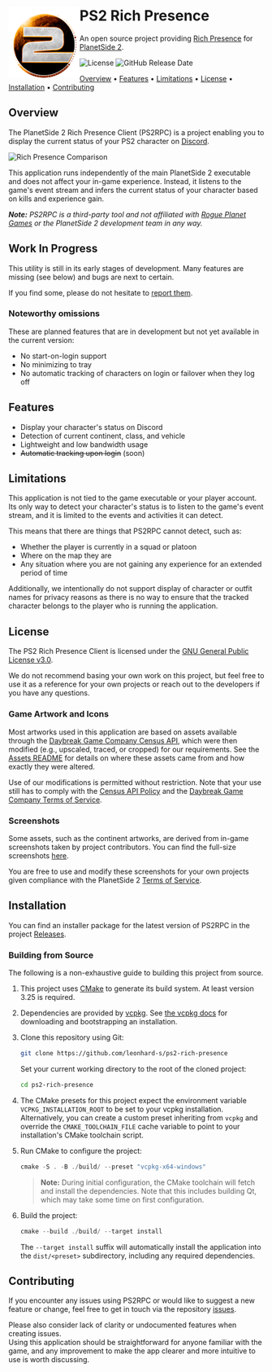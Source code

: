 # <img src="https://raw.githubusercontent.com/leonhard-s/ps2-rich-presence/main/assets/icon.png" align="left" height="140"/>PS2 Rich Presence

An open source project providing [Rich Presence](https://discord.com/rich-presence) for [PlanetSide 2](https://www.planetside2.com/home).

<!-- TODO: Enable build info repository shield  -->
<!-- ![Build Workflow Status](https://img.shields.io/github/workflow/status/leonhard-s/ps2-rich-presence/build) -->

![License](https://img.shields.io/github/license/leonhard-s/ps2-rich-presence)
![GitHub Release Date](https://img.shields.io/github/release-date/leonhard-s/ps2-rich-presence?label=latest%20version)
<!-- ![Total Downloads](https://img.shields.io/github/downloads/leonhard-s/ps2-rich-presence/total) -->

[Overview](#overview) • [Features](#features) • [Limitations](#limitations) • [License](#license) • [Installation](#installation) • [Contributing](#contributing)

## Overview

The PlanetSide 2 Rich Presence Client (PS2RPC) is a project enabling you to display the current status of your PS2 character on [Discord](https://discord.com/).

![Rich Presence Comparison](https://user-images.githubusercontent.com/35902139/161334064-8f45dea9-60c4-489d-9b9f-c8963fea2b6c.png)

This application runs independently of the main PlanetSide 2 executable and does not affect your in-game experience. Instead, it listens to the game's event stream and infers the current status of your character based on kills and experience gain.

***Note:** PS2RPC is a third-party tool and not affiliated with [Rogue Planet Games](https://www.rogueplanetgaming.com/home) or the PlanetSide 2 development team in any way.*

## Work In Progress

This utility is still in its early stages of development. Many features are missing (see below) and bugs are next to certain.

If you find some, please do not hesitate to [report them](https://github.com/leonhard-s/ps2-rich-presence/issues).

### Noteworthy omissions

These are planned features that are in development but not yet available in the current version:

- No start-on-login support
- No minimizing to tray
- No automatic tracking of characters on login or failover when they log off

## Features

- Display your character's status on Discord
- Detection of current continent, class, and vehicle
- Lightweight and low bandwidth usage
- ~~Automatic tracking upon login~~ (soon)

## Limitations

This application is not tied to the game executable or your player account. Its only way to detect your character's status is to listen to the game's event stream, and it is limited to the events and activities it can detect.

This means that there are things that PS2RPC cannot detect, such as:

- Whether the player is currently in a squad or platoon
- Where on the map they are
- Any situation where you are not gaining any experience for an extended period of time

Additionally, we intentionally do not support display of character or outfit names for privacy reasons as there is no way to ensure that the tracked character belongs to the player who is running the application.

## License

The PS2 Rich Presence Client is licensed under the [GNU General Public License v3.0](https://www.gnu.org/licenses/gpl-3.0.en.html).

We do not recommend basing your own work on this project, but feel free to use it as a reference for your own projects or reach out to the developers if you have any questions.

### Game Artwork and Icons

Most artworks used in this application are based on assets available through the [Daybreak Game Company Census API](http://census.daybreakgames.com/), which were then modified (e.g., upscaled, traced, or cropped) for our requirements. See the [Assets README](https://github.com/leonhard-s/ps2-rich-presence/tree/main/assets) for details on where these assets came from and how exactly they were altered.

Use of our modifications is permitted without restriction. Note that your use still has to comply with the [Census API Policy](http://census.daybreakgames.com/#services-api-policy) and the [Daybreak Game Company Terms of Service](https://www.daybreakgames.com/terms-of-service#section13).

### Screenshots

Some assets, such as the continent artworks, are derived from in-game screenshots taken by project contributors. You can find the full-size screenshots [here](https://github.com/leonhard-s/ps2-rich-presence/tree/main/assets/screenshots).

You are free to use and modify these screenshots for your own projects given compliance with the PlanetSide 2 [Terms of Service](https://www.daybreakgames.com/terms-of-service#section13).

## Installation

You can find an installer package for the latest version of PS2RPC in the project [Releases](https://github.com/leonhard-s/ps2-rich-presence/releases).

### Building from Source

The following is a non-exhaustive guide to building this project from source.

1. This project uses [CMake](https://cmake.org/download/) to generate its build system. At least version 3.25 is required.

2. Dependencies are provided by [vcpkg](https://vcpkg.io/). See [the vcpkg docs](https://vcpkg.io/en/getting-started.html) for downloading and bootstrapping an installation.

3. Clone this repository using Git:

    ```bash
    git clone https://github.com/leonhard-s/ps2-rich-presence
    ```

    Set your current working directory to the root of the cloned project:

    ```bash
    cd ps2-rich-presence
    ```

4. The CMake presets for this project expect the environment variable `VCPKG_INSTALLATION_ROOT` to be set to your vcpkg installation. Alternatively, you can create a custom preset inheriting from `vcpkg` and override the `CMAKE_TOOLCHAIN_FILE` cache variable to point to your installation's CMake toolchain script.

4. Run CMake to configure the project:

    ```ps1
    cmake -S . -B ./build/ --preset "vcpkg-x64-windows"
    ```

    > **Note:** During initial configuration, the CMake toolchain will fetch and install the dependencies. Note that this includes building Qt, which may take some time on first configuration.

5. Build the project:

    ```ps1
    cmake --build ./build/ --target install
    ```

    The `--target install` suffix will automatically install the application into the `dist/<preset>` subdirectory, including any required dependencies.

## Contributing

If you encounter any issues using PS2RPC or would like to suggest a new feature or change, feel free to get in touch via the repository [issues](https://github.com/leonhard-s/ps2-rich-presence/issues).

Please also consider lack of clarity or undocumented features when creating issues.  
Using this application should be straightforward for anyone familiar with the game, and any improvement to make the app clearer and more intuitive to use is worth discussing.
